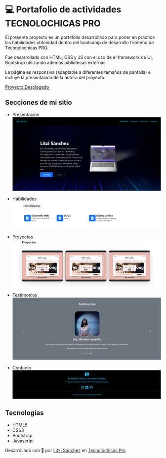 # 💻 Portafolio de actividades TECNOLOCHICAS PRO

El presente proyecto es un portafolio desarrollado para poner en práctica las habilidades obtenidad dentro del bootcamp de desarrollo frontend de Technolochicas PRO.

Fue desarrollado con HTML, CSS y JS con el uso de el framework de UI, Bootstrap utilizando además bibliotecas externas.

La página es responsiva (adaptable a diferentes tamaños de pantalla) e incluye la presentación de la autora del proyecto.

[Proyecto Desplegado](https://github.com/LitziSanchez)

## Secciones de mi sitio
* Presentacion
![Presentacion](img/1.png)

* Habilidades
![Presentacion](img/2.png)

* Proyectos
![Presentacion](img/3.png)

* Testimonios
![Presentacion](img/4.png)

* Contacto
![Presentacion](img/5.png)

## Tecnologías
* HTML5
* CSS3
* Bootstrap
* Javascript

Desarrollado con 💖 por [Litzi Sánchez](https://github.com/LitziSanchez) en [Tecnolochicas Pro](https://tecnolochicas.mx/)